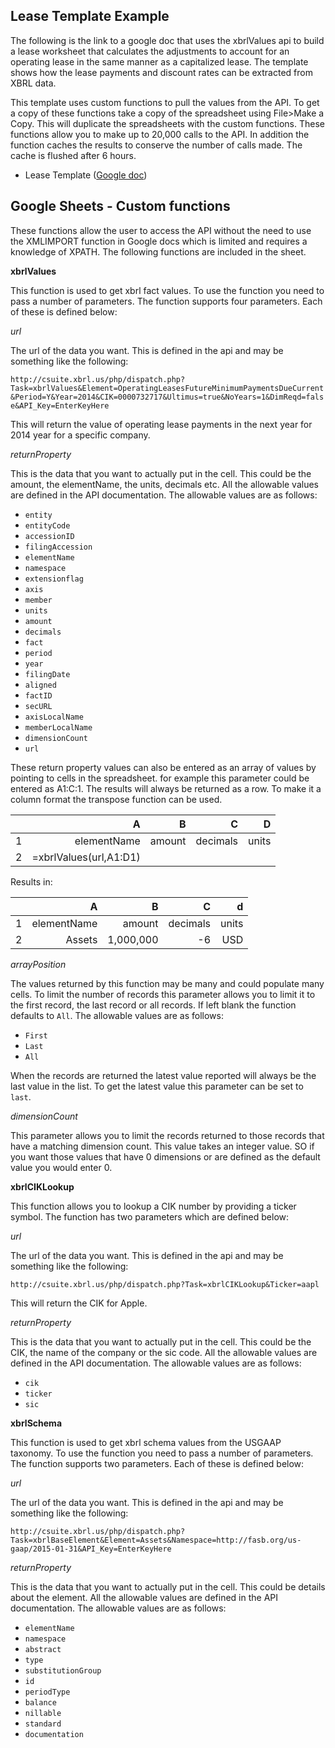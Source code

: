 
Lease Template Example
--
The following is the link to a google doc that uses the xbrlValues api to build a lease worksheet that calculates the adjustments to account for an operating lease in the same manner as a capitalized lease.  The template shows how the lease payments and discount rates can be extracted from XBRL data.

This template uses custom functions to pull the values from the API.  To get a copy of these functions take a copy of the spreadsheet using File>Make a Copy. This will duplicate the spreadsheets with  the custom functions.  These functions allow you to make up to 20,000 calls to the API.  In addition the function caches the results to conserve the number of calls made. The cache is flushed after 6 hours.


* Lease Template ([Google doc](https://docs.google.com/spreadsheets/d/1JA_Gx_Wu0FwNdKatRg-8Ru3gyW36eOr3o7OuUv_QQR4/edit?usp=sharing))


Google Sheets - Custom functions
--
These functions allow the user to access the API without the need to use the XMLIMPORT function in Google docs which is limited and requires a knowledge of XPATH.  The following functions are included in the sheet.

 **xbrlValues**

This function is used to get xbrl fact values. To use the function you need to pass a number of parameters. The function supports four parameters. Each of these is defined below:

*url*

The url of the data you want.  This is defined in the api and may be something like the following:

`http://csuite.xbrl.us/php/dispatch.php?Task=xbrlValues&Element=OperatingLeasesFutureMinimumPaymentsDueCurrent&Period=Y&Year=2014&CIK=0000732717&Ultimus=true&NoYears=1&DimReqd=false&API_Key=EnterKeyHere`

This will return the value of operating lease payments in the next year for 2014 year for a specific company.

*returnProperty*

This is the data that you want to actually put in the cell. This could be the amount, the elementName, the units, decimals etc.  All the allowable values are defined in the API documentation. The allowable values are as follows:

* `entity`
* `entityCode`
* `accessionID`
* `filingAccession`
* `elementName`
* `namespace`
* `extensionflag`
* `axis`
* `member`
* `units`
* `amount`
* `decimals`
* `fact`
* `period`
* `year`
* `filingDate`
* `aligned`
* `factID`
* `secURL`
* `axisLocalName`
* `memberLocalName`
* `dimensionCount`
* `url`

These return property values can also be entered as an array of values by pointing to cells in the spreadsheet. for example this parameter could be entered as A1:C:1.  The results will always be returned as a row.  To make it a column format the transpose function can be used.

| |A|B|C|D|
|---:|---:|---:|---:|---:|
|1|elementName|amount|decimals|units|
|2|=xbrlValues(url,A1:D1)|||||

Results in:

| |A|B|C|d|
|---:|---:|---:|---:|---:|
|1|elementName|amount|decimals|units|
|2|Assets|1,000,000|-6|USD|




*arrayPosition*

The values returned by this function may be many and could populate many cells. To limit the number of records this parameter allows you to limit it to the first record, the last record or all records. If left blank the function defaults to `All`. The allowable values are as follows:
* `First`
* `Last`
* `All`

When the records are returned the latest value reported will always be the last value in the list. To get the latest value this parameter can be set to `last`.

*dimensionCount*

This parameter allows you to limit the records returned to those records that have a matching dimension count. This value takes an integer value. SO if you want those values that have 0 dimensions or are defined as the default value you would enter 0.

 **xbrlCIKLookup**

 This function allows you to lookup a CIK number by providing a ticker symbol. The function has two parameters which are defined below:

 *url*

 The url of the data you want.  This is defined in the api and may be something like the following:

 `http://csuite.xbrl.us/php/dispatch.php?Task=xbrlCIKLookup&Ticker=aapl`

 This will return the CIK for Apple.

 *returnProperty*

 This is the data that you want to actually put in the cell. This could be the CIK, the name of the company or the sic code.  All the allowable values are defined in the API documentation. The allowable values are as follows:
 * `cik`
 * `ticker`
 * `sic`

 **xbrlSchema**

 This function is used to get xbrl schema values from the USGAAP taxonomy. To use the function you need to pass a number of parameters. The function supports two parameters. Each of these is defined below:

 *url*

 The url of the data you want.  This is defined in the api and may be something like the following:

 `http://csuite.xbrl.us/php/dispatch.php?Task=xbrlBaseElement&Element=Assets&Namespace=http://fasb.org/us-gaap/2015-01-31&API_Key=EnterKeyHere`

 *returnProperty*

 This is the data that you want to actually put in the cell. This could be details about the element.  All the allowable values are defined in the API documentation. The allowable values are as follows:
 * `elementName`
 * `namespace`
 * `abstract`
 * `type`
 * `substitutionGroup`
 * `id`
 * `periodType`
 * `balance`
 * `nillable`
 * `standard`
 * `documentation`
